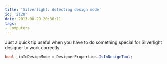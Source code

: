 ```yaml
---
title: 'Silverlight: detecting design mode'
id: '2128'
date: 2013-08-29 20:36:11
tags:
- Computers
---
```


Just a quick tip useful when you have to do something special for Silverlight designer to work correctly.

```csharp
bool _inInDesignMode = DesignerProperties.IsInDesignTool;
```